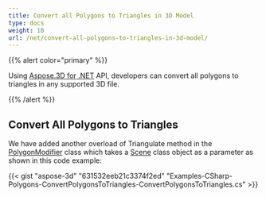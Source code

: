 ```yaml
---
title: Convert all Polygons to Triangles in 3D Model
type: docs
weight: 10
url: /net/convert-all-polygons-to-triangles-in-3d-model/
---
```


{{% alert color="primary" %}} 

Using [Aspose.3D for .NET](http://www.aspose.com/3d-component-suite.aspx) API, developers can convert all polygons to triangles in any supported 3D file.

{{% /alert %}} 
## **Convert All Polygons to Triangles**
We have added another overload of Triangulate method in the [PolygonModifier](http://www.aspose.com/api/net/3d/aspose.threed.entities/polygonmodifier) class which takes a [Scene](http://www.aspose.com/api/net/3d/aspose.threed/scene) class object as a parameter as shown in this code example:

{{< gist "aspose-3d" "631532eeb21c3374f2ed" "Examples-CSharp-Polygons-ConvertPolygonsToTriangles-ConvertPolygonsToTriangles.cs" >}}
